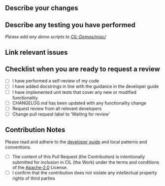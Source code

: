 ## Describe your changes


## Describe any testing you have performed
*Please add any demo scripts to [CIL-Demos/misc/](https://github.com/TomographicImaging/CIL-Demos/tree/main/misc)*


## Link relevant issues


## Checklist when you are ready to request a review

- [ ] I have performed a self-review of my code
- [ ] I have added docstrings in line with the guidance in the developer guide
- [ ] I have implemented unit tests that cover any new or modified functionality
- [ ] CHANGELOG.md has been updated with any functionality change
- [ ] Request review from all relevant developers
- [ ] Change pull request label to 'Waiting for review' 

## Contribution Notes

Please read and adhere to the [developer guide](https://tomographicimaging.github.io/CIL/nightly/developer_guide.html) and local patterns and conventions.
 - [ ] The content of this Pull Request (the Contribution) is intentionally submitted for inclusion in CIL (the Work) under the terms and conditions of the [Apache-2.0](https://www.apache.org/licenses/LICENSE-2.0) License.
 - [ ] I confirm that the contribution does not violate any intellectual property rights of third parties
